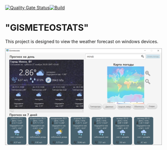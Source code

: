 [![Quality Gate Status](https://sonarcloud.io/api/project_badges/measure?project=DenKorparation_FSE_project_windows&metric=alert_status)](https://sonarcloud.io/summary/new_code?id=DenKorparation_FSE_project_windows)[![Build](https://github.com/DenKorparation/FSE_project_windows/actions/workflows/build.yml/badge.svg)](https://github.com/DenKorparation/FSE_project_windows/actions/workflows/build.yml)
# "GISMETEOSTATS"
This project is designed to view the weather forecast on windows devices.

![Screenshot](sreenshots/app.png)
